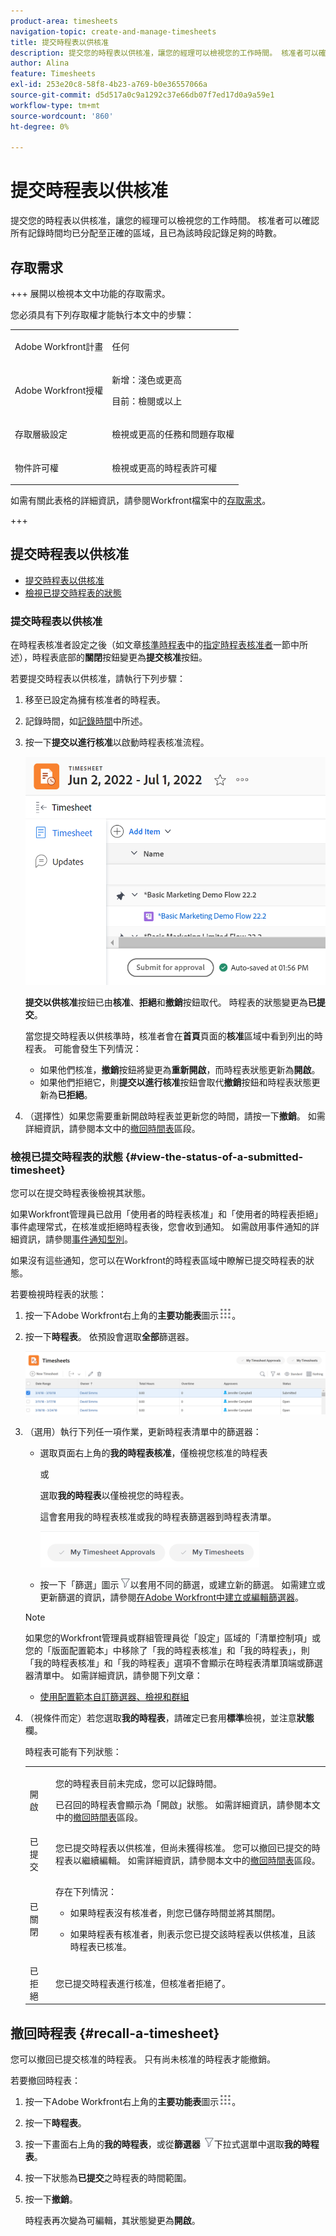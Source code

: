 ```yaml
---
product-area: timesheets
navigation-topic: create-and-manage-timesheets
title: 提交時程表以供核准
description: 提交您的時程表以供核准，讓您的經理可以檢視您的工作時間。 核准者可以確認所有記錄時間均已分配至正確的區域，且已為該時段記錄足夠的時數。
author: Alina
feature: Timesheets
exl-id: 253e20c8-58f8-4b23-a769-b0e36557066a
source-git-commit: d5d517a0c9a1292c37e66db07f7ed17d0a9a59e1
workflow-type: tm+mt
source-wordcount: '860'
ht-degree: 0%

---
```


# 提交時程表以供核准

<!--Audited: 8/2024-->

提交您的時程表以供核准，讓您的經理可以檢視您的工作時間。 核准者可以確認所有記錄時間均已分配至正確的區域，且已為該時段記錄足夠的時數。

## 存取需求

+++ 展開以檢視本文中功能的存取需求。

您必須具有下列存取權才能執行本文中的步驟：

<table style="table-layout:auto"> 
 <col> 
 <col> 
 <tbody> 
  <tr> 
   <td role="rowheader">Adobe Workfront計畫</td> 
   <td> <p>任何</p> </td> 
  </tr> 
  <tr> 
   <td role="rowheader">Adobe Workfront授權</td> 
   <td> <p>新增：淺色或更高 </p>
   <p>目前：檢閱或以上 </p>
  </tr> 
  <tr> 
   <td role="rowheader">存取層級設定</td> 
   <td> <p>檢視或更高的任務和問題存取權 </p> </td> 
  </tr> 
  <tr> 
   <td role="rowheader">物件許可權</td> 
   <td> <p>檢視或更高的時程表許可權</p> </td> 
  </tr> 
 </tbody> 
</table>

如需有關此表格的詳細資訊，請參閱Workfront檔案中的[存取需求](/help/quicksilver/administration-and-setup/add-users/access-levels-and-object-permissions/access-level-requirements-in-documentation.md)。

+++

## 提交時程表以供核准

* [提交時程表以供核准](#submit-a-timesheet-for-approval)
* [檢視已提交時程表的狀態](#view-the-status-of-a-submitted-timesheet)

### 提交時程表以供核准

在時程表核准者設定之後（如文章[核準時程表](../../timesheets/create-and-manage-timesheets/timesheet-approvals.md)中的[指定時程表核准者](../../timesheets/create-and-manage-timesheets/timesheet-approvals.md#designating-a-timesheet-approver)一節中所述），時程表底部的&#x200B;**關閉**&#x200B;按鈕變更為&#x200B;**提交核准**&#x200B;按鈕。

若要提交時程表以供核准，請執行下列步驟：

1. 移至已設定為擁有核准者的時程表。
1. 記錄時間，如[記錄時間](../../timesheets/create-and-manage-timesheets/log-time.md)中所述。
1. 按一下&#x200B;**提交以進行核准**&#x200B;以啟動時程表核准流程。

   ![](assets/submit-for-approval-button-on-timesheet-nwe.png)

   **提交以供核准**&#x200B;按鈕已由&#x200B;**核准**、**拒絕**&#x200B;和&#x200B;**撤銷**&#x200B;按鈕取代。 時程表的狀態變更為&#x200B;**已提交**。

   當您提交時程表以供核準時，核准者會在&#x200B;**首頁**&#x200B;頁面的&#x200B;**核准**&#x200B;區域中看到列出的時程表。 可能會發生下列情況：

   * 如果他們核准，**撤銷**&#x200B;按鈕將變更為&#x200B;**重新開啟**，而時程表狀態更新為&#x200B;**開啟**。
   * 如果他們拒絕它，則&#x200B;**提交以進行核准**&#x200B;按鈕會取代&#x200B;**撤銷**&#x200B;按鈕和時程表狀態更新為&#x200B;**已拒絕**。

1. （選擇性）如果您需要重新開啟時程表並更新您的時間，請按一下&#x200B;**撤銷**。 如需詳細資訊，請參閱本文中的[撤回時間表](#recall-a-timesheet)區段。

### 檢視已提交時程表的狀態 {#view-the-status-of-a-submitted-timesheet}

您可以在提交時程表後檢視其狀態。

如果Workfront管理員已啟用「使用者的時程表核准」和「使用者的時程表拒絕」事件處理常式，在核准或拒絕時程表後，您會收到通知。 如需啟用事件通知的詳細資訊，請參閱[事件通知型別](../../administration-and-setup/manage-workfront/emails/event-notifications-available-in-wf.md)。

如果沒有這些通知，您可以在Workfront的時程表區域中瞭解已提交時程表的狀態。

若要檢視時程表的狀態：

1. 按一下Adobe Workfront右上角的&#x200B;**主要功能表**&#x200B;圖示![](assets/main-menu-icon.png)。
1. 按一下&#x200B;**時程表**。 依預設會選取&#x200B;**全部**&#x200B;篩選器。

   ![](assets/timesheet-list-one-timesheet-selected-nwe-350x70.png)

1. （選用）執行下列任一項作業，更新時程表清單中的篩選器：

   * 選取頁面右上角的&#x200B;**我的時程表核准**，僅檢視您核准的時程表

     或

     選取&#x200B;**我的時程表**&#x200B;以僅檢視您的時程表。

     這會套用我的時程表核准或我的時程表篩選器到時程表清單。

     ![](assets/my-timesheet-approvals-my-timesheets-pills-on-timesheets-list-nwe-350x58.png)

   * 按一下「篩選」圖示![](assets/filter-nwepng.png)以套用不同的篩選，或建立新的篩選。 如需建立或更新篩選的資訊，請參閱[在Adobe Workfront中建立或編輯篩選器](../../reports-and-dashboards/reports/reporting-elements/create-filters.md)。

   >[!NOTE]
   >
   >如果您的Workfront管理員或群組管理員從「設定」區域的「清單控制項」或您的「版面配置範本」中移除了「我的時程表核准」和「我的時程表」，則「我的時程表核准」和「我的時程表」選項不會顯示在時程表清單頂端或篩選器清單中。 如需詳細資訊，請參閱下列文章：
   >
   >   
   >   
   >   * [使用配置範本自訂篩選器、檢視和群組](../../administration-and-setup/customize-workfront/use-layout-templates/customize-fvg-list-controls-layout-template.md)
   >   
   >

1. （視條件而定）若您選取&#x200B;**我的時程表**，請確定已套用&#x200B;**標準**&#x200B;檢視，並注意&#x200B;**狀態**&#x200B;欄。

   時程表可能有下列狀態：

   <table style="table-layout:auto"> 
    <col> 
    <col> 
    <tbody> 
     <tr> 
      <td role="rowheader">開啟</td> 
      <td> <p>您的時程表目前未完成，您可以記錄時間。 </p> <p>已召回的時程表會顯示為「開啟」狀態。 如需詳細資訊，請參閱本文中的<a href="#recall-a-timesheet" class="MCXref xref">撤回時間表</a>區段。 </p> </td> 
     </tr> 
     <tr> 
      <td role="rowheader">已提交</td> 
      <td>您已提交時程表以供核准，但尚未獲得核准。 您可以撤回已提交的時程表以繼續編輯。 如需詳細資訊，請參閱本文中的<a href="#recall-a-timesheet" class="MCXref xref">撤回時間表</a>區段。 </td> 
     </tr> 
     <tr> 
      <td role="rowheader">已關閉</td> 
      <td> <p>存在下列情況：</p> 
       <ul> 
        <li> <p>如果時程表沒有核准者，則您已儲存時間並將其關閉。</p> </li> 
        <li> <p>如果時程表有核准者，則表示您已提交該時程表以供核准，且該時程表已核准。</p> </li> 
       </ul> </td> 
     </tr> 
     <tr> 
      <td role="rowheader">已拒絕</td> 
      <td>您已提交時程表進行核准，但核准者拒絕了。</td> 
     </tr> 
    </tbody> 
   </table>

## 撤回時程表 {#recall-a-timesheet}

您可以撤回已提交核准的時程表。 只有尚未核准的時程表才能撤銷。

若要撤回時程表：

1. 按一下Adobe Workfront右上角的&#x200B;**主要功能表**&#x200B;圖示![](assets/main-menu-icon.png)。

1. 按一下&#x200B;**時程表**。
1. 按一下畫面右上角的&#x200B;**我的時程表**，或從&#x200B;**篩選器** ![](assets/filter-nwepng.png)下拉式選單中選取&#x200B;**我的時程表**。
1. 按一下狀態為&#x200B;**已提交**&#x200B;之時程表的時間範圍。
1. 按一下&#x200B;**撤銷**。

   時程表再次變為可編輯，其狀態變更為&#x200B;**開啟**。
